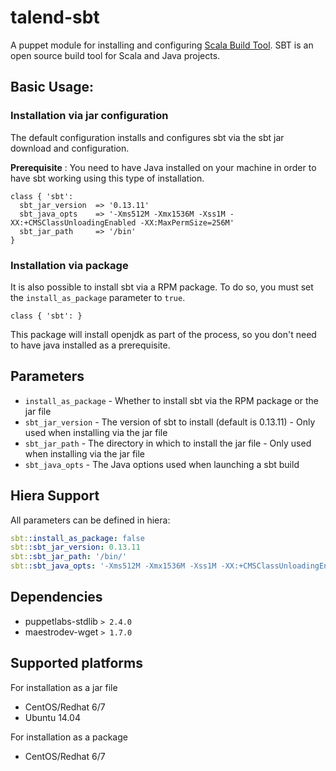 # talend-sbt

A puppet module for installing and configuring [Scala Build Tool](http://www.scala-sbt.org). SBT is an open source build tool for Scala and Java projects.

## Basic Usage:

### Installation via jar configuration

The default configuration installs and configures sbt via the sbt jar download and configuration.

**Prerequisite** : You need to have Java installed on your machine in order to have sbt working using this type of installation.

```puppet
class { 'sbt':
  sbt_jar_version  => '0.13.11'
  sbt_java_opts    => '-Xms512M -Xmx1536M -Xss1M -XX:+CMSClassUnloadingEnabled -XX:MaxPermSize=256M'
  sbt_jar_path     => '/bin'
}
```

### Installation via package

It is also possible to install sbt via a RPM package. To do so, you must set the `install_as_package` parameter to `true`.

```puppet
class { 'sbt': }
```

This package will install openjdk as part of the process, so you don't need to have java installed as a prerequisite.

##  Parameters

   - `install_as_package` - Whether to install sbt via the RPM package or the jar file
   - `sbt_jar_version` - The version of sbt to install (default is 0.13.11) - Only used when installing via the jar file
   - `sbt_jar_path` - The directory in which to install the jar file - Only used when installing via the jar file
   - `sbt_java_opts` - The Java options used when launching a sbt build

## Hiera Support

All parameters can be defined in hiera:

```yaml
sbt::install_as_package: false
sbt::sbt_jar_version: 0.13.11
sbt::sbt_jar_path: '/bin/'
sbt::sbt_java_opts: '-Xms512M -Xmx1536M -Xss1M -XX:+CMSClassUnloadingEnabled -XX:MaxPermSize=256M'
```

## Dependencies

  * puppetlabs-stdlib `> 2.4.0`
  * maestrodev-wget `> 1.7.0`

## Supported platforms

For installation as a jar file
  * CentOS/Redhat 6/7
  * Ubuntu 14.04

For installation as a package
  * CentOS/Redhat 6/7